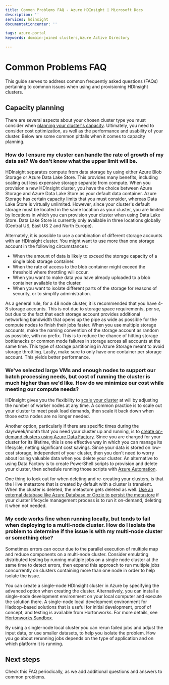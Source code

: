 ```yaml
---
title: Common Problems FAQ - Azure HDInsight | Microsoft Docs
description: ''
services: hdinsight
documentationcenter: ''

tags: azure-portal
keywords: domain-joined clusters,Azure Active Directory

---
```

# Common Problems FAQ

This guide serves to address common frequently asked questions (FAQs) pertaining to common issues when using and provisioning HDInsight clusters.

## Capacity planning

There are several aspects about your chosen cluster type you must consider when [planning your cluster's capacity](hdinsight-capacity-planning.md). Ultimately, you need to consider cost optimization, as well as the performance and usability of your cluster. Below are some common pitfalls when it comes to capacity planning.

### How do I ensure my cluster can handle the rate of growth of my data set? We don't know what the upper limit will be.
HDInsight separates compute from data storage by using either Azure Blob Storage or Azure Data Lake Store. This provides many benefits, including scaling out less expensive storage separate from compute. When you provision a new HDInsight cluster, you have the choice between Azure Storage and Azure Data Lake Store as your default data container. Azure Storage has certain [capacity limits](azure-subscription-service-limits.md#storage-limits) that you must consider, whereas Data Lake Store is virtually unlimited. However, since your cluster's default storage must be located in the same location as your cluster, you are limited by locations in which you can provision your cluster when using Data Lake Store. Data Lake Store is currently only available in three locations globally (Central US, East US 2 and North Europe).

Alternately, it is possible to use a combination of different storage accounts with an HDInsight
cluster. You might want to use more than one storage account in the following circumstances:

* When the amount of data is likely to exceed the storage capacity of a single blob storage
container.
* When the rate of access to the blob container might exceed the threshold where throttling will
occur.
* When you want to make data you have already uploaded to a blob container available to the
cluster.
* When you want to isolate different parts of the storage for reasons of security, or to simplify
administration.

As a general rule, for a 48 node cluster, it is recommended that you have 4-8 storage accounts. This is not due to storage space requirements, per se, but due to the fact that each storage account provides additional networking bandwidth that opens up the pipe as wide as possible for the compute nodes to finish their jobs faster. When you use multiple storage accounts, make the naming convention of the storage account as random as possible, with no prefix. This is to reduce the chance of hitting storage bottlenecks or common mode failures in storage across all accounts at the same time. This type of storage partitioning in Azure Storage meant to avoid storage throttling. Lastly, make sure to only have one container per storage account. This yields better performance.

### We've selected large VMs and enough nodes to support our batch processing needs, but cost of running the cluster is much higher than we'd like. How do we minimize our cost while meeting our compute needs?
HDInsight gives you the flexibility to [scale your cluster](hdinsight-scaling-best-practices.md) at will by adjusting the number of worker nodes at any time. A common practice is to scale out your cluster to meet peak load demands, then scale it back down when those extra nodes are no longer needed.

Another option, particularly if there are specific times during the day/week/month that you need your cluster up and running, is to [create on-demand clusters using Azure Data Factory](hdinsight-hadoop-create-linux-clusters-adf.md). Since you are charged for your cluster for its lifetime, this is one effective way in which you can manage its lifecycle, netting significant cost savings. Since your data is stored on low-cost storage, independent of your cluster, then you don't need to worry about losing valuable data when you delete your cluster. An alternative to using Data Factory is to create PowerShell scripts to provision and delete your cluster, then schedule running those scripts with [Azure Automation](https://azure.microsoft.com/en-us/services/automation/).

One thing to look out for when deleting and re-creating your clusters, is that the Hive metastore that is created by default with a cluster is transient. When the cluster is deleted, the metastore gets deleted as well. [Use an external database like Azure Database or Oozie to persist the metastore](hdinsight-using-external-metadata-stores.md) if your cluster lifecycle management process is to run it on-demand, deleting it when not needed.

### My code works fine when running locally, but tends to fail when deploying to a multi-node cluster. How do I isolate the problem to determine if the issue is with my multi-node cluster or something else?
Sometimes errors can occur due to the parallel execution of multiple map and reduce components on a
multi-node cluster. Consider emulating distributed testing by running multiple jobs on a single node
cluster at the same time to detect errors, then expand this approach to run multiple jobs concurrently
on clusters containing more than one node in order to help isolate the issue.

You can create a single-node HDInsight cluster in Azure by specifying the advanced option when creating
the cluster. Alternatively, you can install a single-node development environment on your local computer
and execute the solution there. A single-node local development environment for Hadoop-based
solutions that is useful for initial development, proof of concept, and testing is available from
Hortonworks. For more details, see [Hortonworks Sandbox](http://hortonworks.com/products/hortonworks-sandbox/).

By using a single-node local cluster you can rerun failed jobs and adjust the input data, or use smaller
datasets, to help you isolate the problem. How you go about rerunning jobs depends on the type of application and on which platform it is running.


## Next steps

Check this FAQ periodically, as we add additional questions and answers to common problems.

